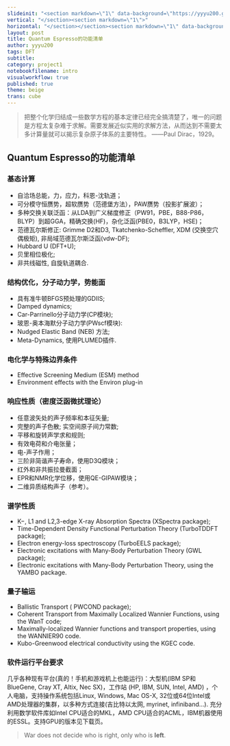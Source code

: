 ```yaml
---
slideinit: "<section markdown=\"1\" data-background=\"https://yyyu200.github.io/DFTbook/img/slidebackground.png\"><section markdown=\"1\">"
vertical: "</section><section markdown=\"1\">"
horizontal: "</section></section><section markdown=\"1\" data-background=\"https://yyyu200.github.io/DFTbook/img/slidebackground.png\"><section markdown=\"1\">"
layout: post
title: Quantum Espresso的功能清单
author: yyyu200
tags: DFT
subtitle: 
category: project1
notebookfilename: intro
visualworkflow: true
published: true
theme: beige
trans: cube
---
```


>把整个化学归结成一些数学方程的基本定律已经完全搞清楚了，唯一的问题是方程太复杂难于求解。需要发展近似实用的求解方法，从而达到不需要太多计算量就可以揭示复杂原子体系的主要特性。 ——Paul Dirac，1929。

## Quantum Espresso的功能清单
### 基态计算
+ 自洽场总能，力，应力，科恩-沈轨道；
+ 可分模守恒赝势，超软赝势（范德堡方法），PAW赝势（投影扩展波）；
+ 多种交换关联泛函：从LDA到广义梯度修正（PW91，PBE，B88-P86，BLYP）到超GGA，精确交换(HF)，杂化泛函(PBE0，B3LYP，HSE)；
+ 范德瓦尔斯修正: Grimme D2和D3, Tkatchenko-Scheffler, XDM (交换空穴偶极矩), 非局域范德瓦尔斯泛函(vdw-DF);
+ Hubbard U (DFT+U);
+ 贝里相位极化;
+ 非共线磁性, 自旋轨道耦合.

### 结构优化，分子动力学，势能面
+ 具有准牛顿BFGS预处理的GDIIS;
+ Damped dynamics;
+ Car-Parrinello分子动力学(CP模块);
+ 玻恩-奥本海默分子动力学(PWscf模块):
+ Nudged Elastic Band (NEB) 方法;
+ Meta-Dynamics, 使用PLUMED插件.

### 电化学与特殊边界条件
+ Effective Screening Medium (ESM) method
+ Environment effects with the Environ plug-in

### 响应性质（密度泛函微扰理论）
+ 任意波矢处的声子频率和本征矢量;
+ 完整的声子色散; 实空间原子间力常数;
+ 平移和旋转声学求和规则;
+ 有效电荷和介电张量；
+ 电-声子作用；
+ 三阶非简谐声子寿命，使用D3Q模块；
+ 红外和非共振拉曼截面；
+ EPR和NMR化学位移，使用QE-GIPAW模块；
+ 二维异质结构声子（参考）。

### 谱学性质
+ K−, L1 and L2,3-edge X-ray Absorption Spectra (XSpectra package);
+ Time-Dependent Density Functional Perturbation Theory (TurboTDDFT package);
+ Electron energy-loss spectroscopy (TurboEELS package);
+ Electronic excitations with Many-Body Perturbation Theory (GWL package);
+ Electronic excitations with Many-Body Perturbation Theory, using the YAMBO package.

### 量子输运
+ Ballistic Transport ( PWCOND package);
+ Coherent Transport from Maximally Localized Wannier Functions, using the WanT code;
+ Maximally-localized Wannier functions and transport properties, using the WANNIER90 code.
+ Kubo-Greenwood electrical conductivity using the KGEC code.

### 软件运行平台要求
几乎各种现有平台(真的！手机和游戏机上也能运行)：大型机(IBM SP和BlueGene, Cray XT, Altix, Nec SX)，工作站 (HP, IBM, SUN, Intel, AMD) ，个人电脑，支持操作系统包括Linux, Windows, Mac OS-X, 32位或64位Intel或AMD处理器的集群，以多种方式连接(吉比特以太网, myrinet, infiniband…). 充分利用数学软件库如Intel CPU适合的MKL，AMD CPU适合的ACML，IBM机器使用的ESSL。支持GPU的版本见下载页。



>War does not decide who is right, only who is **left**.
